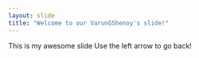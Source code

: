 ```yaml
---
layout: slide
title: "Welcome to our VarunGShenoy's slide!"
---
```

This is my awesome slide
Use the left arrow to go back!
